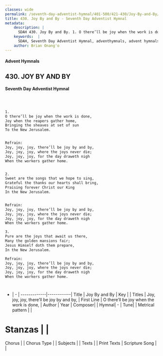 ```yaml
---
classes: wide
permalink: /seventh-day-adventist-hymnal/401-500/421-430/Joy-By-and-By/
title: 430. Joy By and By - Seventh Day Adventist Hymnal
metadata:
    description: |
      SDAH 430. Joy By and By. 1. O there’ll be joy when the work is done, Joy when the reapers gather home, Bringing the sheaves at set of sun To the New Jerusalem. 
    keywords:  |
      SDAH, Seventh Day Adventist Hymnal, adventhymnals, advent hymnals, Joy By and By, O there’ll be joy when the work is done, ,Joy, joy, joy, there’ll be joy by and by,
    author: Brian Onang'o
---
```


#### Advent Hymnals
## 430. JOY BY AND BY
#### Seventh Day Adventist Hymnal

```txt



1.
O there’ll be joy when the work is done,
Joy when the reapers gather home,
Bringing the sheaves at set of sun
To the New Jerusalem.


Refrain:
Joy, joy, joy, there’ll be joy by and by,
Joy, joy, joy, where the joys never die;
Joy, joy, joy, for the day draweth nigh
When the workers gather home.


2.
Sweet are the songs that we hope to sing,
Grateful the thanks our hearts shall bring,
Praising forever Christ our King
In the New Jerusalem.


Refrain:
Joy, joy, joy, there’ll be joy by and by,
Joy, joy, joy, where the joys never die;
Joy, joy, joy, for the day draweth nigh
When the workers gather home.

3.
Pure are the joys that await us there,
Many the golden mansions fair;
Jesus Himself doth them prepare,
In the New Jerusalem.

Refrain:
Joy, joy, joy, there’ll be joy by and by,
Joy, joy, joy, where the joys never die;
Joy, joy, joy, for the day draweth nigh
When the workers gather home.




```

- |   -  |
-------------|------------|
Title | Joy By and By |
Key |  |
Titles | Joy, joy, joy, there’ll be joy by and by, |
First Line | O there’ll be joy when the work is done, |
Author | 
Year | 
Composer|  |
Hymnal|  - |
Tune|  |
Metrical pattern | |
# Stanzas |  |
Chorus |  |
Chorus Type |  |
Subjects |  |
Texts |  |
Print Texts | 
Scripture Song |  |
  
